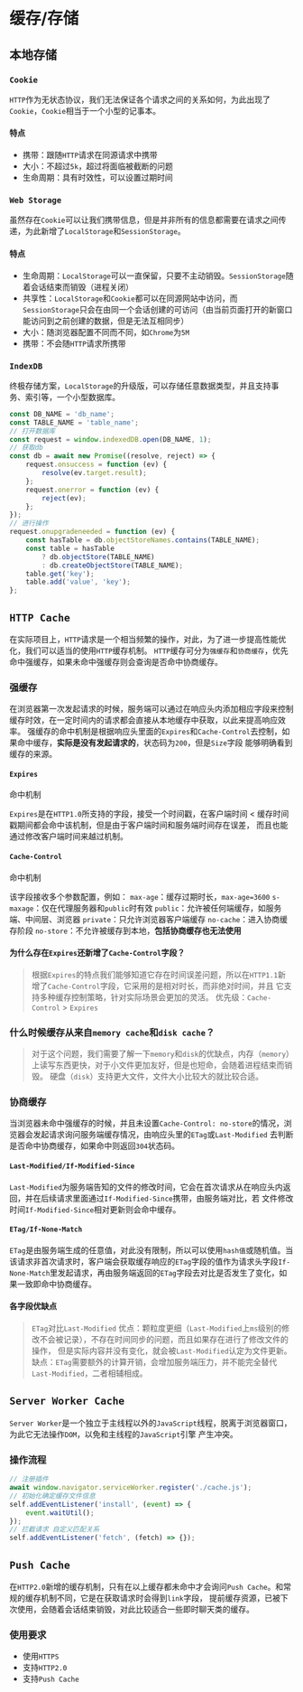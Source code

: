 # 缓存/存储

## 本地存储

### `Cookie`

`HTTP`作为无状态协议，我们无法保证各个请求之间的关系如何，为此出现了`Cookie`，`Cookie`相当于一个小型的记事本。

#### 特点

- 携带：跟随`HTTP`请求在同源请求中携带
- 大小：不超过`5k`，超过将面临被截断的问题
- 生命周期：具有时效性，可以设置过期时间

### `Web Storage`

虽然存在`Cookie`可以让我们携带信息，但是并非所有的信息都需要在请求之间传递，为此新增了`LocalStorage`和`SessionStorage`。

#### 特点

- 生命周期：`LocalStorage`可以一直保留，只要不主动销毁。`SessionStorage`随着会话结束而销毁（进程关闭）
- 共享性：`LocalStorage`和`Cookie`都可以在同源网站中访问，而`SessionStorage`只会在由同一个会话创建的可访问（由当前页面打开的新窗口能访问到之前创建的数据，但是无法互相同步）
- 大小：随浏览器配置不同而不同，如`Chrome`为`5M`
- 携带：不会随`HTTP`请求所携带

### `IndexDB`

终极存储方案，`LocalStorage`的升级版，可以存储任意数据类型，并且支持事务、索引等，一个小型数据库。

```javascript
const DB_NAME = 'db_name';
const TABLE_NAME = 'table_name';
// 打开数据库
const request = window.indexedDB.open(DB_NAME, 1);
// 获取db
const db = await new Promise((resolve, reject) => {
	request.onsuccess = function (ev) {
		resolve(ev.target.result);
	};
	request.onerror = function (ev) {
		reject(ev);
	};
});
// 进行操作
request.onupgradeneeded = function (ev) {
	const hasTable = db.objectStoreNames.contains(TABLE_NAME);
	const table = hasTable
		? db.objectStore(TABLE_NAME)
		: db.createObjectStore(TABLE_NAME);
	table.get('key');
	table.add('value', 'key');
};
```

## `HTTP Cache`

在实际项目上，`HTTP`请求是一个相当频繁的操作，对此，为了进一步提高性能优化，我们可以适当的使用`HTTP`缓存机制。
`HTTP`缓存可分为`强缓存`和`协商缓存`，优先命中强缓存，如果未命中强缓存则会查询是否命中协商缓存。

### 强缓存

在浏览器第一次发起请求的时候，服务端可以通过在响应头内添加相应字段来控制缓存时效，在一定时间内的请求都会直接从本地缓存中获取，以此来提高响应效率。
强缓存的命中机制是根据响应头里面的`Expires`和`Cache-Control`去控制，如果命中缓存，**实际是没有发起请求的**，状态码为`200`，但是`Size`字段
能够明确看到缓存的来源。

#### `Expires`

命中机制

`Expires`是在`HTTP1.0`所支持的字段，接受一个时间戳，在客户端时间 < 缓存时间戳期间都会命中该机制，但是由于客户端时间和服务端时间存在误差，
而且也能通过修改客户端时间来越过机制。

#### `Cache-Control`

命中机制

该字段接收多个参数配置，例如：
`max-age`：缓存过期时长，`max-age=3600`
`s-maxage`：仅在代理服务器和`public`时有效
`public`：允许被任何端缓存，如服务端、中间层、浏览器
`private`：只允许浏览器客户端缓存
`no-cache`：进入协商缓存阶段
`no-store`：不允许被缓存到本地，**包括协商缓存也无法使用**

#### 为什么存在`Expires`还新增了`Cache-Control`字段？

> 根据`Expires`的特点我们能够知道它存在时间误差问题，所以在`HTTP1.1`新增了`Cache-Control`字段，它采用的是相对时长，而非绝对时间，并且
> 它支持多种缓存控制策略，针对实际场景会更加的灵活。
> 优先级：`Cache-Control` > `Expires`

### 什么时候缓存从来自`memory cache`和`disk cache`？

> 对于这个问题，我们需要了解一下`memory`和`disk`的优缺点，内存（`memory`）上读写东西更快，对于小文件更加友好，但是也短命，会随着进程结束而销毁。
> 硬盘（`disk`）支持更大文件，文件大小比较大的就比较合适。

### 协商缓存

当浏览器未命中强缓存的时候，并且未设置`Cache-Control: no-store`的情况，浏览器会发起请求询问服务端缓存情况，由响应头里的`ETag`或`Last-Modified`
去判断是否命中协商缓存，如果命中则返回`304`状态码。

#### `Last-Modified/If-Modified-Since`

`Last-Modified`为服务端告知的文件的修改时间，它会在首次请求从在响应头内返回，并在后续请求里面通过`If-Modified-Since`携带，由服务端对比，若
文件修改时间`If-Modified-Since`相对更新则会命中缓存。

#### `ETag/If-None-Match`

`ETag`是由服务端生成的任意值，对此没有限制，所以可以使用`hash值`或随机值。当该请求非首次请求时，客户端会获取缓存响应的`ETag`字段的值作为请求头字段`If-None-Match`里发起请求，再由服务端返回的`ETag`字段去对比是否发生了变化，如果一致即命中协商缓存。

#### 各字段优缺点

> `ETag`对比`Last-Modified`
> 优点：颗粒度更细（`Last-Modified`上`ms`级别的修改不会被记录），不存在时间同步的问题，而且如果存在进行了修改文件的操作，
> 但是实际内容并没有变化，就会被`Last-Modified`认定为文件更新。
> 缺点：`ETag`需要额外的计算开销，会增加服务端压力，并不能完全替代`Last-Modified`，二者相辅相成。

## `Server Worker Cache`

`Server Worker`是一个独立于主线程以外的`JavaScript`线程，脱离于浏览器窗口，为此它无法操作`DOM`，以免和主线程的`JavaScript`引擎
产生冲突。

### 操作流程

```javascript
// 注册插件
await window.navigator.serviceWorker.register('./cache.js');
// 初始化确定缓存文件信息
self.addEventListener('install', (event) => {
	event.waitUtil();
});
// 拦截请求 自定义匹配关系
self.addEventListener('fetch', (fetch) => {});
```

## `Push Cache`

在`HTTP2.0`新增的缓存机制，只有在以上缓存都未命中才会询问`Push Cache`。和常规的缓存机制不同，它是在获取请求时会得到`link`字段，
提前缓存资源，已被下次使用，会随着会话结束销毁，对此比较适合一些即时聊天类的缓存。

### 使用要求

- 使用`HTTPS`
- 支持`HTTP2.0`
- 支持`Push Cache`
